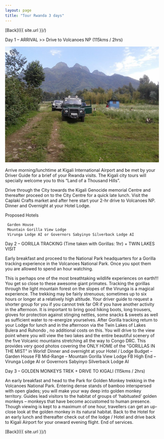 ```yaml
---
layout: page
title: "Tour Rwanda 3 days"
---
```


[Back]({{ site.url }}/) 

Day 1 – ARRIVAL >> Drive to Volcanoes NP (115kms / 2hrs) 

![5](/assets/5.jpg)


Arrive morning/lunchtime at Kigali International Airport and be met by your Driver Guide for a brief of your Rwanda visits. The Kigali city tours will specially welcome you to this “Land of a Thousand Hills”.

Drive through the City towards the Kigali Genocide memorial Centre and thereafter proceed on to the City Centre for a quick late lunch. Visit the Caplaki Crafts market and after here start your 2-hr drive to Volcanoes NP. Dinner and Overnight at your Hotel Lodge.

Proposed Hotels

     Garden House 
     Mountain Gorilla View Lodge 
     Virunga Lodge AI or Governors Sabyinyo Silverback Lodge AI


Day 2 – GORILLA TRACKING (Time taken with Gorillas: 1hr) + TWIN LAKES VISIT

Early breakfast and proceed to the National Park headquarters for a Gorilla tracking experience in the Volcanoes National Park. Once you spot them you are allowed to spend an hour watching.

This is perhaps one of the most breathtaking wildlife experiences on earth!!! You get so close to these awesome giant primates. Tracking the gorillas through the light mountain forest on the slopes of the Virunga is a magical experience. The trekking may be fairly strenuous; sometimes up to six hours or longer at a relatively high altitude. Your driver guide to request a shorter group for you if you cannot trek far OR if you have another activity in the afternoon. It is important to bring good hiking boots, long trousers, gloves for protection against stinging nettles, some snacks & sweets as well as sufficient water to re-energize yourselves. After Gorilla tracking return to your Lodge for lunch and in the afternoon via the Twin Lakes of Lakes Bulera and Ruhondo , no additional costs on this. You will drive to the view point where you will view the two lakes and the entire beautiful scenery of the five Volcanic mountains stretching all the  way to Congo DRC. This provides very good photos covering the ONLY HOME of the “GORILLAS IN THE MIST” in World! Dinner and overnight at your Hotel / Lodge
Budget – Garden House FB
Mid-Range – Mountain Gorilla View Lodge FB
High End – Virunga Lodge AI or Governors Sabyinyo Silverback Lodge AI

Day 3 – GOLDEN MONKEYS TREK + DRIVE TO KIGALI (115kms / 2hrs)

An early breakfast and head to the Park for Golden Monkey trekking in the Volcanoes National Park. Entering dense stands of bamboo interspersed with open glades; you will make your way deep into golden monkey territory. Guides lead visitors to the habitat of groups of ‘habituated’ golden monkeys – monkeys that have become accustomed to human presence. Though viewing is kept to a maximum of one hour, travellers can get an up-close look at the golden monkey in its natural habitat. Back to the Hotel for an early lunch and thereafter check out of the lodge / Hotel and drive back to Kigali Airport for your onward evening flight.
End of services.

[Back]({{ site.url }}/) 
